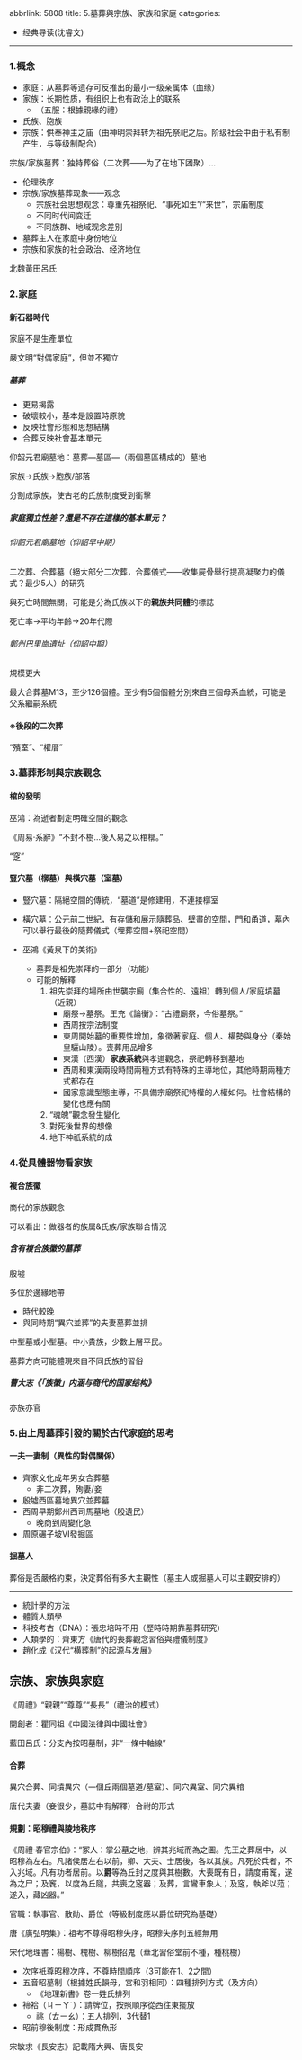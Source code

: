 abbrlink: 5808
title: 5.墓葬與宗族、家族和家庭
categories:
  - 经典导读(沈睿文)
---
### 1.概念

- 家庭：从墓葬等遗存可反推出的最小一级亲属体（血缘）
- 家族：长期性质，有组织上也有政治上的联系
  - （五服：根據親緣的禮）
- 氏族、胞族
- 宗族：供奉神主之庙（由神明崇拜转为祖先祭祀之后。阶级社会中由于私有制产生，与等级制配合）

宗族/家族墓葬：独特葬俗（二次葬——为了在地下团聚）...

- 伦理秩序
- 宗族/家族墓葬现象——观念
    - 宗族社会思想观念：尊重先祖祭祀、“事死如生”/“来世”，宗庙制度
    - 不同时代间变迁
    - 不同族群、地域观念差别
- 墓葬主人在家庭中身份地位
- 宗族和家族的社会政治、经济地位

北魏黃田呂氏

### 2.家庭

#### 新石器時代

家庭不是生產單位

嚴文明“對偶家庭”，但並不獨立

##### 墓葬

- 更易揭露
- 破壞較小，基本是設置時原貌
- 反映社會形態和思想結構
- 合葬反映社會基本單元

仰韶元君廟墓地：墓葬—墓區—（兩個墓區構成的）墓地

家族→氏族→胞族/部落

分割成家族，使古老的氏族制度受到衝擊

##### 家庭獨立性差？還是不存在這樣的基本單元？

###### 仰韶元君廟墓地（仰韶早中期）

二次葬、合葬墓（絕大部分二次葬，合葬儀式——收集屍骨舉行提高凝聚力的儀式？最少5人）的研究

與死亡時間無關，可能是分為氏族以下的**親族共同體**的標誌

死亡率→平均年齡→20年代際

###### 鄭州巴里崗遺址（仰韶中期）

規模更大

最大合葬墓M13，至少126個體。至少有5個個體分別來自三個母系血統，可能是父系繼嗣系統

#### ※後段的二次葬

“殯室”、“權厝”

### 3.墓葬形制與宗族觀念

#### 棺的發明

巫鴻：為逝者劃定明確空間的觀念

《周易·系辭》“不封不樹…後人易之以棺槨。”

“窆”

#### 豎穴墓（槨墓）與橫穴墓（室墓）

- 豎穴墓：隔絕空間的傳統，“墓道”是修建用，不連接槨室
- 橫穴墓：公元前二世紀，有存儲和展示隨葬品、壁畫的空間，門和甬道，墓內可以舉行最後的隨葬儀式（埋葬空間+祭祀空間）

- 巫鴻《黃泉下的美術》
	- 墓葬是祖先崇拜的一部分（功能）
	- 可能的解釋
		1. 祖先崇拜的場所由世襲宗廟（集合性的、遠祖）轉到個人/家庭墳墓（近親）
			- 廟祭→墓祭。王充《論衡》：“古禮廟祭，今俗墓祭。”
			- 西周按宗法制度
			- 東周開始墓的重要性增加，象徵著家庭、個人、權勢與身分（秦始皇驪山陵）。喪葬用品增多
			- 東漢（西漢）**家族系統**與孝道觀念，祭祀轉移到墓地
			- 西周和東漢兩段時間兩種方式有特殊的主導地位，其他時期兩種方式都存在
			- 國家意識型態主導，不具備宗廟祭祀特權的人權如何。社會結構的變化也應有關
		1. “魂魄”觀念發生變化
		2. 對死後世界的想像
		3. 地下神祇系統的成

### 4.從具體器物看家族

#### 複合族徽

商代的家族觀念

可以看出：做器者的族属&氏族/家族聯合情況

##### 含有複合族徽的墓葬

殷墟

多位於邊緣地帶

- 時代較晚
- 與同時期“異穴並葬”的夫妻墓葬並排

中型墓或小型墓。中小貴族，少數上層平民。

墓葬方向可能體現來自不同氏族的習俗

##### 曹大志《「族徽」内涵与商代的国家结构》

亦族亦官

### 5.由上周墓葬引發的關於古代家庭的思考

#### 一夫一妻制（異性的對偶關係）

- 齊家文化成年男女合葬墓
	- 非二次葬，殉妻/妾
- 殷墟西區墓地異穴並葬墓
- 西周早期鄭州西司馬墓地（殷遺民）
	- 晚商到周變化急
- 周原碾子坡VI發掘區

#### 掘墓人

葬俗是否嚴格約束，決定葬俗有多大主觀性（墓主人或掘墓人可以主觀安排的）

***

- 統計學的方法
- 體質人類學
- 科技考古（DNA）：張忠培時不用（歷時時期靠墓葬研究）
- 人類學的：齊東方《唐代的喪葬觀念習俗與禮儀制度》
- 趙化成《汉代“横葬制”的起源与发展》

## 宗族、家族與家庭

《周禮》“親親”“尊尊”“長長”（禮治的模式）

開創者：瞿同祖《中國法律與中國社會》

藍田呂氏：分支內按昭墓制，非“一條中軸線”

#### 合葬

異穴合葬、同墳異穴（一個丘兩個墓道/墓室）、同穴異室、同穴異棺

唐代夫妻（妾很少，墓誌中有解釋）合祔的形式

#### 規劃：昭穆禮與陵地秩序

《周禮·春官宗伯》：“冢人：掌公墓之地，辨其兆域而為之圖。先王之葬居中，以昭穆為左右。凡諸侯居左右以前，卿、大夫、士居後，各以其族。凡死於兵者，不入兆域。凡有功者居前。以**爵**等為丘封之度與其樹數。大喪既有日，請度甫竁，遂為之尸；及竁，以度為丘隧，共喪之窆器；及葬，言鸞車象人；及窆，執斧以蒞；遂入，藏凶器。”

官職：執事官、散勛、爵位（等級制度應以爵位研究為基礎）

唐《廣弘明集》：祖考不尊得昭穆失序，昭穆失序則五經無用

宋代地理書：楊樹、槐樹、柳樹招鬼（華北習俗堂前不種，種桃樹）

- 次序衹尊昭穆次序，不尊時間順序（3可能在1、2之間）
- 五音昭墓制（根據姓氏韻母，宮和羽相同）：四種排列方式（及方向）
	- 《地理新書》卷一姓氏排列
- 褅袷（ㄐㄧㄚˊ）：請牌位，按照順序從西往東擺放
	- 祧（ㄊㄧㄠ）：五人排列，3代替1
- 昭前穆後制度：形成貫魚形

宋敏求《長安志》記載隋大興、唐長安
